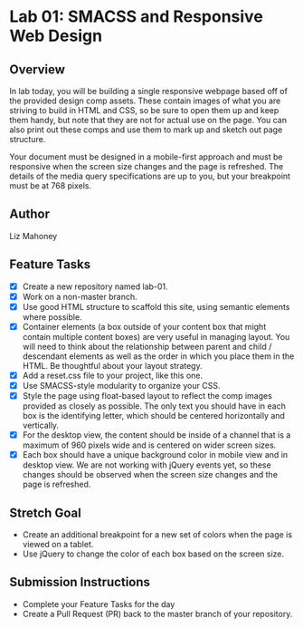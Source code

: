 # Lab 01: SMACSS and Responsive Web Design

## Overview

In lab today, you will be building a single responsive webpage based off of the provided design comp assets. These contain images of what you are striving to build in HTML and CSS, so be sure to open them up and keep them handy, but note that they are not for actual use on the page. You can also print out these comps and use them to mark up and sketch out page structure.

Your document must be designed in a mobile-first approach and must be responsive when the screen size changes and the page is refreshed. The details of the media query specifications are up to you, but your breakpoint must be at 768 pixels.

## Author

Liz Mahoney

## Feature Tasks

- [x] Create a new repository named lab-01.
- [x] Work on a non-master branch.
- [x] Use good HTML structure to scaffold this site, using semantic elements where possible.
- [x] Container elements (a box outside of your content box that might contain multiple content boxes) are very useful in managing layout. You will need to think about the relationship between parent and child / descendant elements as well as the order in which you place them in the HTML. Be thoughtful about your layout strategy.
- [x]  Add a reset.css file to your project, like this one.
- [x]  Use SMACSS-style modularity to organize your CSS.
- [x] Style the page using float-based layout to reflect the comp images provided as closely as possible. The only text you should have in each box is the identifying letter, which should be centered horizontally and vertically.
- [x]  For the desktop view, the content should be inside of a channel that is a maximum of 960 pixels wide and is centered on wider screen sizes.
- [x] Each box should have a unique background color in mobile view and in desktop view. We are not working with jQuery events yet, so these changes should be observed when the screen size changes and the page is refreshed.

## Stretch Goal

- Create an additional breakpoint for a new set of colors when the page is viewed on a tablet.
- Use jQuery to change the color of each box based on the screen size.

## Submission Instructions

- Complete your Feature Tasks for the day
- Create a Pull Request (PR) back to the master branch of your repository.
